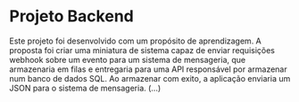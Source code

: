 # Projeto Backend

Este projeto foi desenvolvido com um propósito de aprendizagem. A proposta foi criar uma miniatura de sistema capaz de enviar requisições webhook sobre um evento para um sistema de mensageria, que armazenaria em filas e entregaria para uma API responsável por armazenar num banco de dados SQL. Ao armazenar com exito, a aplicação enviaria um JSON para o sistema de mensageria. (...) 